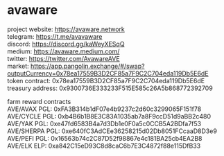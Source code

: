 # avaware
project website: https://avaware.network  
telegram: https://t.me/avavaware  
discord: https://discord.gg/kaWeyXESqQ  
medium: https://avaware.medium.com/  
twitter: https://twitter.com/AvawareAVE  
market: https://app.pangolin.exchange/#/swap?outputCurrency=0x78ea17559B3D2CF85a7F9C2C704eda119Db5E6dE  
token contract: 0x78ea17559B3D2CF85a7F9C2C704eda119Db5E6dE  
treasury address: 0x9300736E333233F515E585c26A5b868772392709

farm reward contracts  
AVE/AVAX PGL: 0xFA3B314b1dF07e4b9237c2d60c3299065F151f78  
AVE/CYCLE PGL: 0xb4B6b1B8E3C83A1035ab7a8F9ccD51d9aBB2c480  
AVE/YAK PGL: 0xe47fd6583B4a7d3Db1e0F0a5c0CCB5A2BDfa7f53  
AVE/SHERPA PGL: 0xe640fC3AdCEe36258215d02Db8051FCcaaD8D3e9  
AVE/PEFI PGL: 0x16563b74c2C87D52f98867e4c181BA25cb4EA2B8  
AVE/ELK ELP: 0xa842C15eD93C8d8caC6b7E3C4872f88e115DfB33  



